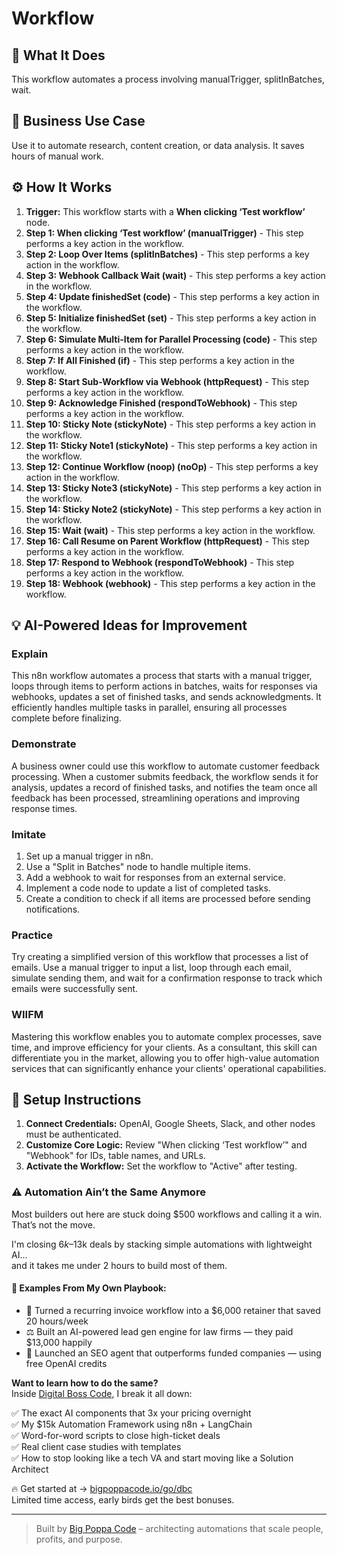 # Workflow

## 🚀 What It Does
This workflow automates a process involving manualTrigger, splitInBatches, wait.

## 💼 Business Use Case
Use it to automate research, content creation, or data analysis. It saves hours of manual work.

## ⚙️ How It Works
1.  **Trigger:** This workflow starts with a **When clicking ‘Test workflow’** node.
2. **Step 1: When clicking ‘Test workflow’ (manualTrigger)** - This step performs a key action in the workflow.
3. **Step 2: Loop Over Items (splitInBatches)** - This step performs a key action in the workflow.
4. **Step 3: Webhook Callback Wait (wait)** - This step performs a key action in the workflow.
5. **Step 4: Update finishedSet (code)** - This step performs a key action in the workflow.
6. **Step 5: Initialize finishedSet (set)** - This step performs a key action in the workflow.
7. **Step 6: Simulate Multi-Item for Parallel Processing (code)** - This step performs a key action in the workflow.
8. **Step 7: If All Finished (if)** - This step performs a key action in the workflow.
9. **Step 8: Start Sub-Workflow via Webhook (httpRequest)** - This step performs a key action in the workflow.
10. **Step 9: Acknowledge Finished (respondToWebhook)** - This step performs a key action in the workflow.
11. **Step 10: Sticky Note (stickyNote)** - This step performs a key action in the workflow.
12. **Step 11: Sticky Note1 (stickyNote)** - This step performs a key action in the workflow.
13. **Step 12: Continue Workflow (noop) (noOp)** - This step performs a key action in the workflow.
14. **Step 13: Sticky Note3 (stickyNote)** - This step performs a key action in the workflow.
15. **Step 14: Sticky Note2 (stickyNote)** - This step performs a key action in the workflow.
16. **Step 15: Wait (wait)** - This step performs a key action in the workflow.
17. **Step 16: Call Resume on Parent Workflow (httpRequest)** - This step performs a key action in the workflow.
18. **Step 17: Respond to Webhook (respondToWebhook)** - This step performs a key action in the workflow.
19. **Step 18: Webhook (webhook)** - This step performs a key action in the workflow.

## 💡 AI-Powered Ideas for Improvement
### Explain
This n8n workflow automates a process that starts with a manual trigger, loops through items to perform actions in batches, waits for responses via webhooks, updates a set of finished tasks, and sends acknowledgments. It efficiently handles multiple tasks in parallel, ensuring all processes complete before finalizing.

### Demonstrate
A business owner could use this workflow to automate customer feedback processing. When a customer submits feedback, the workflow sends it for analysis, updates a record of finished tasks, and notifies the team once all feedback has been processed, streamlining operations and improving response times.

### Imitate
1. Set up a manual trigger in n8n.
2. Use a "Split in Batches" node to handle multiple items.
3. Add a webhook to wait for responses from an external service.
4. Implement a code node to update a list of completed tasks.
5. Create a condition to check if all items are processed before sending notifications.

### Practice
Try creating a simplified version of this workflow that processes a list of emails. Use a manual trigger to input a list, loop through each email, simulate sending them, and wait for a confirmation response to track which emails were successfully sent.

### WIIFM
Mastering this workflow enables you to automate complex processes, save time, and improve efficiency for your clients. As a consultant, this skill can differentiate you in the market, allowing you to offer high-value automation services that can significantly enhance your clients' operational capabilities.

## 🔧 Setup Instructions
1. **Connect Credentials:** OpenAI, Google Sheets, Slack, and other nodes must be authenticated.
2. **Customize Core Logic:** Review "When clicking ‘Test workflow’" and "Webhook" for IDs, table names, and URLs.
3. **Activate the Workflow:** Set the workflow to "Active" after testing.

### ⚠️ Automation Ain’t the Same Anymore

Most builders out here are stuck doing $500 workflows and calling it a win.  
That’s not the move.  

I'm closing $6k–$13k deals by stacking simple automations with lightweight AI...  
and it takes me under 2 hours to build most of them.

#### 🧠 Examples From My Own Playbook:
- 🔁 Turned a recurring invoice workflow into a $6,000 retainer that saved 20 hours/week  
- ⚖️ Built an AI-powered lead gen engine for law firms — they paid $13,000 happily  
- 🚀 Launched an SEO agent that outperforms funded companies — using free OpenAI credits  

**Want to learn how to do the same?**  
Inside [Digital Boss Code](https://bigpoppacode.io/go/dbc), I break it all down:

✅ The exact AI components that 3x your pricing overnight  
✅ My $15k Automation Framework using n8n + LangChain  
✅ Word-for-word scripts to close high-ticket deals  
✅ Real client case studies with templates  
✅ How to stop looking like a tech VA and start moving like a Solution Architect  

🔥 Get started at → [bigpoppacode.io/go/dbc](https://bigpoppacode.io/go/dbc)  
Limited time access, early birds get the best bonuses.

---
> Built by [Big Poppa Code](https://bigpoppacode.io) – architecting automations that scale people, profits, and purpose.
